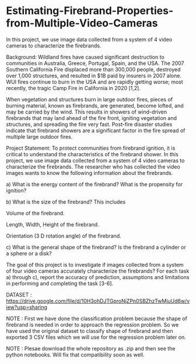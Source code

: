# Estimating-Firebrand-Properties-from-Multiple-Video-Cameras
 In this project, we use image data collected from a system of 4 video cameras to characterize the firebrands. 

Background: Wildland fires have caused significant destruction to communities in Australia, Greece, Portugal, Spain, and the USA. The 2007 Southern California Fire displaced more than 300,000 people, destroyed over 1,000 structures, and resulted in $1B paid by insurers in 2007 alone. WUI fires continue to burn in the USA and are rapidly getting worse; most recently, the tragic Camp Fire in California in 2020 [1,2].

When vegetation and structures burn in large outdoor fires, pieces of burning material, known as firebrands, are generated, become lofted, and may be carried by the wind. This results in showers of wind-driven firebrands that may land ahead of the fire front, igniting vegetation and structures, and spreading the fire very fast. Post-fire disaster studies indicate that firebrand showers are a significant factor in the fire spread of multiple large outdoor fires.

Project Statement: To protect communities from firebrand ignition, it is critical to understand the characteristics of the firebrand shower. In this project, we use image data collected from a system of 4 video cameras to characterize the firebrands. The researcher who has collected the video images wants to know the following information about the firebrands.

a) What is the energy content of the firebrand? What is the propensity for ignition?

b) What is the size of the firebrand? This includes

Volume of the firebrand.

Length, Width, Height of the firebrand.

Orientation (3 D rotation angle) of the firebrand.

c) What is the general shape of the firebrand? Is the firebrand a cylinder or a sphere or a disk?

The goal of this project is to investigate if images collected from a system of four video cameras accurately characterize the firebrands? For each task a) through c), report the accuracy of prediction, assumptions and limitations in performing and completing the task [3-6].

DATASET : https://drive.google.com/file/d/10H3ohDJTGproNjZPn0SBZhzTwMjuUd6w/view?usp=sharing

NOTE : First we have done the classification problem because the shape of firebrand is needed in order to approach the regression problem. So we have used the original dataset to classify shape of firebrand and then exported 3 CSV files which we will use for the regression problem later on.

NOTE : Plesae download the whole repository as .zip and then see the python notebooks. Will fix that compatibility soon as well.
